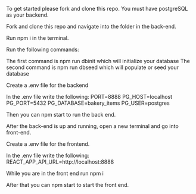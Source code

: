 To get started please fork and clone this repo. You must have postgreSQL as your backend.

Fork and clone this repo and navigate into the folder in the back-end.

Run npm i in the terminal.

Run the following commands:

The first command is npm run dbinit which will initialize your database
The second command is npm run dbseed which will populate or seed your database

Create a .env file for the backend

In the .env file write the following:
PORT=8888
PG_HOST=localhost
PG_PORT=5432
PG_DATABASE=bakery_items
PG_USER=postgres

Then you can npm start to run the back end.

After the back-end is up and running, open a new terminal and go into front-end.

Create a .env file for the frontend.

In the .env file write the following:
REACT_APP_API_URL=http://localhost:8888

While you are in the front end run npm i

After that you can npm start to start the front end.
